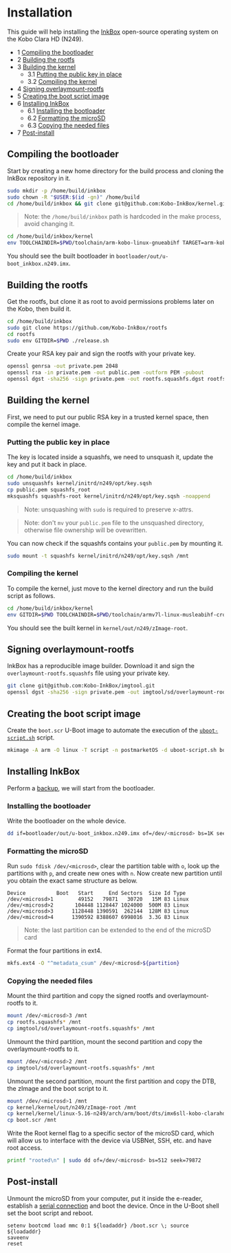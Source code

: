 # Installation

This guide will help installing the [InkBox](https://inkbox.ddns.net/) open-source operating system on the Kobo Clara HD (N249).

* 1 [Compiling the bootloader](#compiling-the-bootloader)
* 2 [Building the rootfs](#building-the-rootfs)
* 3 [Building the kernel](#building-the-kernel)
    * 3.1 [Putting the public key in place](#putting-the-public-key-in-place)
    * 3.2 [Compiling the kernel](#compiling-the-kernel)
* 4 [Signing overlaymount-rootfs](#signing-overlaymount-rootfs)
* 5 [Creating the boot script image](#creating-the-boot-script-image)
* 6 [Installing InkBox](#installing-inkbox)
    * 6.1 [Installing the bootloader](#installing-the-bootloader)
    * 6.2 [Formatting the microSD](#formatting-the-microsd)
    * 6.3 [Copying the needed files](#copying-the-needed-files)
* 7 [Post-install](#post-install)

## Compiling the bootloader

Start by creating a new home directory for the build process and cloning the InkBox repository in it.

```sh
sudo mkdir -p /home/build/inkbox
sudo chown -R "$USER:$(id -gn)" /home/build
cd /home/build/inkbox && git clone git@github.com:Kobo-InkBox/kernel.git
```

> Note: the `/home/build/inkbox` path is hardcoded in the make process, avoid changing it.

```sh
cd /home/build/inkbox/kernel
env TOOLCHAINDIR=$PWD/toolchain/arm-kobo-linux-gnueabihf TARGET=arm-kobo-linux-gnueabihf THREADS=$(($(nproc)*2)) scripts/build_u-boot.sh n249
```

You should see the built bootloader in `bootloader/out/u-boot_inkbox.n249.imx`.

## Building the rootfs

Get the rootfs, but clone it as root to avoid permissions problems later on the Kobo, then build it.

```sh
cd /home/build/inkbox
sudo git clone https://github.com/Kobo-InkBox/rootfs
cd rootfs
sudo env GITDIR=$PWD ./release.sh
```

Create your RSA key pair and sign the rootfs with your private key.

```sh
openssl genrsa -out private.pem 2048
openssl rsa -in private.pem -out public.pem -outform PEM -pubout
openssl dgst -sha256 -sign private.pem -out rootfs.squashfs.dgst rootfs.squashfs
```

## Building the kernel

First, we need to put our public RSA key in a trusted kernel space, then compile the kernel image.

### Putting the public key in place

The key is located inside a squashfs, we need to unsquash it, update the key and put it back in place.

```sh
cd /home/build/inkbox
sudo unsquashfs kernel/initrd/n249/opt/key.sqsh
cp public.pem squashfs_root
mksquashfs squashfs-root kernel/initrd/n249/opt/key.sqsh -noappend
```

> Note: unsquashing with `sudo` is required to preserve x-attrs.

> Note: don't `mv` your `public.pem` file to the unsquashed directory, otherwise file ownership will be ovewritten.

You can now check if the squashfs contains your `public.pem` by mounting it.

```sh
sudo mount -t squashfs kernel/initrd/n249/opt/key.sqsh /mnt
```

### Compiling the kernel

To compile the kernel, just move to the kernel directory and run the build script as follows.

```sh
cd /home/build/inkbox/kernel
env GITDIR=$PWD TOOLCHAINDIR=$PWD/toolchain/armv7l-linux-musleabihf-cross/ THREADS=$(($(nproc)*2)) TARGET=armv7l-linux-musleabihf scripts/build_kernel.sh n249 root
```

You should see the built kernel in `kernel/out/n249/zImage-root`.

## Signing overlaymount-rootfs

InkBox has a reproducible image builder. Download it and sign the `overlaymount-rootfs.squashfs` file using your private key.

```sh
git clone git@github.com:Kobo-InkBox/imgtool.git
openssl dgst -sha256 -sign private.pem -out imgtool/sd/overlaymount-rootfs.squashfs.dgst imgtool/sd/overlaymount-rootfs.squashfs
```

## Creating the boot script image

Create the `boot.scr` U-Boot image to automate the execution of the [`uboot-script.sh`](assets/uboot-script.sh) script.

```sh
mkimage -A arm -O linux -T script -n postmarketOS -d uboot-script.sh boot.scr
```

## Installing InkBox

Perform a [backup](backup.md), we will start from the bootloader.

### Installing the bootloader

Write the bootloader on the whole device.

```sh
dd if=bootloader/out/u-boot_inkbox.n249.imx of=/dev/<microsd> bs=1K seek=1
```

### Formatting the microSD

Run `sudo fdisk /dev/<microsd>`, clear the partition table with `o`, look up the partitions with `p`, and create new ones with `n`. Now create new partition until you obtain the exact same structure as below.

    Device          Boot   Start     End Sectors  Size Id Type
    /dev/<microsd>1        49152   79871   30720   15M 83 Linux
    /dev/<microsd>2       104448 1128447 1024000  500M 83 Linux
    /dev/<microsd>3      1128448 1390591  262144  128M 83 Linux
    /dev/<microsd>4      1390592 8388607 6998016  3.3G 83 Linux

> Note: the last partition can be extended to the end of the microSD card

Format the four partitions in ext4.

```sh
mkfs.ext4 -O "^metadata_csum" /dev/<microsd>${partition}
```

### Copying the needed files

Mount the third partition and copy the signed rootfs and overlaymount-rootfs to it.

```sh
mount /dev/<microsd>3 /mnt
cp rootfs.squashfs* /mnt
cp imgtool/sd/overlaymount-rootfs.squashfs* /mnt
```

Unmount the third partition, mount the second partition and copy the overlaymount-rootfs to it.

```sh
mount /dev/<microsd>2 /mnt
cp imgtool/sd/overlaymount-rootfs.squashfs* /mnt
```

Unmount the second partition, mount the first partition and copy the DTB, the zImage and the boot script to it.

```sh
mount /dev/<microsd>1 /mnt
cp kernel/kernel/out/n249/zImage-root /mnt
cp kernel/kernel/linux-5.16-n249/arch/arm/boot/dts/imx6sll-kobo-clarahd.dtb /mnt
cp boot.scr /mnt
```

Write the Root kernel flag to a specific sector of the microSD card, which will allow us to interface with the device via USBNet, SSH, etc. and have root access.

```sh
printf "rooted\n" | sudo dd of=/dev/<microsd> bs=512 seek=79872
```

## Post-install

Unmount the microSD from your computer, put it inside the e-reader, establish a [serial connection](serial.md) and boot the device. Once in the U-Boot shell set the boot script and reboot.

    setenv bootcmd load mmc 0:1 ${loadaddr} /boot.scr \; source ${loadaddr}
    saveenv
    reset
